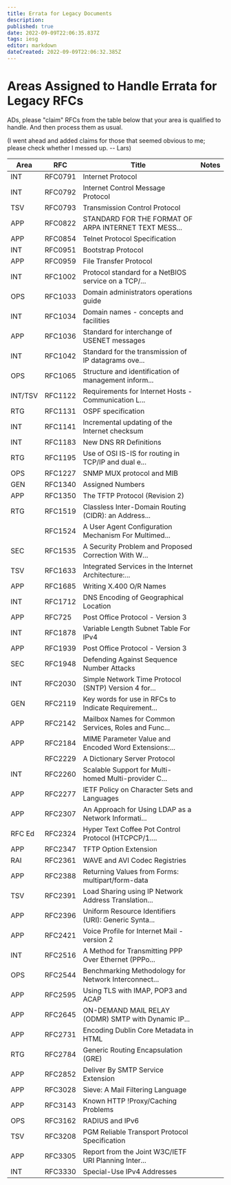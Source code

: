 ```yaml
---
title: Errata for Legacy Documents
description: 
published: true
date: 2022-09-09T22:06:35.837Z
tags: iesg
editor: markdown
dateCreated: 2022-09-09T22:06:32.385Z
---
```


#  Areas Assigned to Handle Errata for Legacy RFCs 

ADs, please "claim" RFCs from the table below that your area is qualified to handle. And then process them as usual.

(I went ahead and added claims for those that seemed obvious to me; please check whether I messed up. -- Lars)

| Area | RFC | Title  | Notes |
| --- | --- | --- | --- |
| INT   | RFC0791   | Internet Protocol   |             |
| INT   | RFC0792   | Internet Control Message Protocol  |       |
| TSV   | RFC0793   | Transmission Control Protocol  |             |
| APP   | RFC0822   | STANDARD FOR THE FORMAT OF ARPA INTERNET TEXT MESS... |  |
| APP  | RFC0854   | Telnet Protocol Specification            | |
| INT  | RFC0951   | Bootstrap Protocol   |   |
| APP  | RFC0959   | File Transfer Protocol |             |
| INT  | RFC1002   | Protocol standard for a NetBIOS service on a TCP/... |   | 
| OPS  | RFC1033   | Domain administrators operations guide  | |
| INT  | RFC1034   | Domain names - concepts and facilities   |             |
| APP  | RFC1036   | Standard for interchange of USENET messages  |         |
| INT  | RFC1042   | Standard for the transmission of IP datagrams ove...  |             |          
| OPS  | RFC1065   | Structure and identification of management inform...  |             |          
| INT/TSV | RFC1122 | Requirements for Internet Hosts - Communication L...  |             |           
| RTG  | RFC1131   | OSPF specification   |   | 
| INT  | RFC1141   | Incremental updating of the Internet checksum  |             |       
| INT  | RFC1183   | New DNS RR Definitions         |             |
| RTG  | RFC1195   | Use of OSI IS-IS for routing in TCP/IP and dual e...   |             |           
| OPS  | RFC1227   | SNMP MUX protocol and MIB          |             |
| GEN  | RFC1340   | Assigned Numbers           |             |
| APP  | RFC1350 | The TFTP Protocol (Revision 2)     |             |
| RTG  | RFC1519 | Classless Inter-Domain Routing (CIDR): an Address...  |             |           
|     | RFC1524 | A User Agent Configuration Mechanism For Multimed... |             |           
| SEC | RFC1535   | A Security Problem and Proposed Correction With W...  |             |           
| TSV | RFC1633   | Integrated Services in the Internet Architecture:...  |             |           
| APP | RFC1685   | Writing X.400 O/R Names         |             |
| INT | RFC1712   | DNS Encoding of Geographical Location     |             |
| APP | RFC725   | Post Office Protocol - Version 3       |             |
| INT | RFC1878  | Variable Length Subnet Table For IPv4     |             |
| APP | RFC1939  | Post Office Protocol - Version 3        |             |
| SEC | RFC1948  | Defending Against Sequence Number Attacks     |             |
| INT | RFC2030   | Simple Network Time Protocol (SNTP) Version 4 for...   |             |          
| GEN | RFC2119   | Key words for use in RFCs to Indicate Requirement...  |             |          
| APP | RFC2142   | Mailbox Names for Common Services, Roles and Func...   |             |          
| APP | RFC2184   | MIME Parameter Value and Encoded Word Extensions:...  |             |          
|   | RFC2229   | A Dictionary Server Protocol           |             |
| INT | RFC2260   | Scalable Support for Multi-homed Multi-provider C...   |             |          
| APP | RFC2277   | IETF Policy on Character Sets and Languages   |             |
| APP | RFC2307   | An Approach for Using LDAP as a Network Informati...   |             |          
| RFC Ed | RFC2324   | Hyper Text Coffee Pot Control Protocol (HTCPCP/1....   |             |           
| APP  | RFC2347   | TFTP Option Extension            |             |
| RAI  | RFC2361   | WAVE and AVI Codec Registries         |             |
| APP | RFC2388   | Returning Values from Forms: multipart/form-data   |             |     
| TSV | RFC2391   | Load Sharing using IP Network Address Translation...  |             |           
| APP | RFC2396   | Uniform Resource Identifiers (URI): Generic Synta...   |             |           
| APP | RFC2421   | Voice Profile for Internet Mail - version 2   |             |
| INT | RFC2516   | A Method for Transmitting PPP Over Ethernet (PPPo...   |             |           
| OPS | RFC2544   | Benchmarking Methodology for Network Interconnect...  |             |           
| APP | RFC2595   | Using TLS with IMAP, POP3 and ACAP      |             |
| APP | RFC2645  | ON-DEMAND MAIL RELAY (ODMR) SMTP with Dynamic IP...   |             |
| APP | RFC2731  | Encoding Dublin Core Metadata in HTML   |             |
| RTG | RFC2784  | Generic Routing Encapsulation (GRE)     |             |
| APP | RFC2852  | Deliver By SMTP Service Extension     |             |
| APP | RFC3028  | Sieve: A Mail Filtering Language   |             |
| APP | RFC3143  | Known HTTP !Proxy/Caching Problems       |             |
| OPS | RFC3162  | RADIUS and IPv6      |             |
| TSV | RFC3208  | PGM Reliable Transport Protocol Specification    |             |
| APP  | RFC3305  | Report from the Joint W3C/IETF URI Planning Inter... |             |
| INT | RFC3330  | Special-Use IPv4 Addresses   |             |
